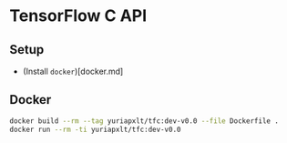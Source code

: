 # TensorFlow C API
## Setup
- (Install `docker`)[docker.md]
## Docker
```bash
docker build --rm --tag yuriapxlt/tfc:dev-v0.0 --file Dockerfile .
docker run --rm -ti yuriapxlt/tfc:dev-v0.0 
```
